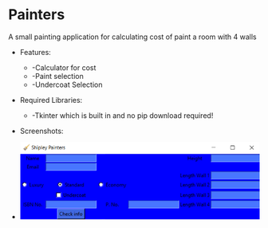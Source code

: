 # Painters
A small painting application for calculating cost of paint a room with 4 walls
* Features:
  * -Calculator for cost
  * -Paint selection
  * -Undercoat Selection

* Required Libraries:
  * -Tkinter which is built in and no pip download required!
* Screenshots:
 * ![User Interface](https://github.com/DominikVla/Painters/blob/main/images/UI.png?raw=true)
